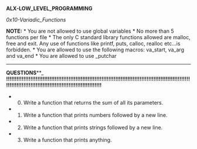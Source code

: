 __ALX-LOW_LEVEL_PROGRAMMING__

_0x10-Variadic_Functions_

__NOTE:__ * You are not allowed to use global variables
	  * No more than 5 functions per file
	  * The only C standard library functions allowed are malloc, free and exit. Any use of functions like printf, puts, calloc, realloc etc...is forbidden.
	  * You are allowed to use the following macros: va_start, va_arg and va_end
	  * You are allowed to use _putchar

________________________________________________________________________________________________________________________________________________________________________________________________________________________________________________

************************************************************************************************************************__QUESTIONS__**************************************************************************************************************************_
__!!!!!!!!!!!!!!!!!!!!!!!!!!!!!!!!!!!!!!!!!!!!!!!!!!!!!!!!!!!!!!!!!!!!!!!!!!!!!!!!!!!!!!!!!!!!!!!!!!!!!!!!!!!!!!!!!!!!!!!!!!!!!!!!!!!!!!!!!!!!!!!!!!!!!!!!!!!!!!!!!__
* 0. Write a function that returns the sum of all its parameters.

* 1. Write a function that prints numbers followed by a new line.

* 2. Write a function that prints strings followed by a new line.

* 3. Write a function that prints anything.
